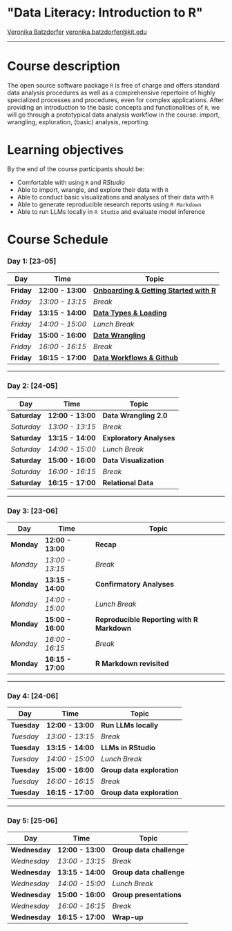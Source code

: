 # "Data Literacy: Introduction to R"

[Veronika Batzdorfer](https://sociology.itz.kit.edu/21_138.php) [veronika.batzdorfer@kit.edu](mailto:veronika.batzdorfer@kit.edu)


---

# Course description
The open source software package `R` is free of charge and offers standard data analysis procedures as well as a comprehensive repertoire of highly specialized processes and procedures, even for complex applications. After providing an introduction to the basic concepts and functionalities of `R`, we will go through a prototypical data analysis workflow in the course: import, wrangling, exploration, (basic) analysis, reporting.


# Learning objectives
By the end of the course participants should be:

- Comfortable with using `R` and *RStudio*
- Able to import, wrangle, and explore their data with `R`
- Able to conduct basic visualizations and analyses of their data with `R`
- Able to generate reproducible research reports using `R Markdown`
- Able to run LLMs locally in `R Studio` and evaluate model inference

# Course Schedule


### Day 1: [23-05]
| Day         | Time            | Topic                                |
|-------------|-----------------|--------------------------------------|
| **Friday** | **12:00 - 13:00** | **[Onboarding & Getting Started with R](https://rawcdn.githack.com/nika-akin/data-analysis-with-R/f86ab452117d113b0ab4b38b657117fbe8a45b70/slides/1_1_Getting_Started.html)** |
| *Friday* | *13:00 - 13:15*  | *Break*                             |
| **Friday** | **13:15 - 14:00** | **[Data Types & Loading](https://rawcdn.githack.com/nika-akin/data-analysis-with-R/5ec611973042ca8fb8f34b6bcbdb6380ef418b87/slides/1_2_Data_Types_Import_Export.html)**            |
|*Friday*     | *14:00 - 15:00* | *Lunch Break*                       |
| **Friday** | **15:00 - 16:00** | **[Data Wrangling](https://rawcdn.githack.com/nika-akin/data-analysis-with-R/f9908928273be3bd8c1476f2bf6b14e38e68d009/slides/2_1_Data_Wrangling_Part1.html)**      |
| *Friday* | *16:00 - 16:15*  | *Break*                             |
| **Friday** | **16:15 - 17:00**  | **[Data Workflows & Github](https://rawcdn.githack.com/nika-akin/data-analysis-with-R/bcdab2ffec6ab6f5810aaa6b309604f1ab52b11a/slides/1_3_Appendix_Setup_Workflow_Help.html)**     |

---

### Day 2: [24-05]
| Day         | Time            | Topic                                |
|-------------|-----------------|--------------------------------------|
| **Saturday** | **12:00 - 13:00** | **Data Wrangling 2.0** |
| *Saturday* | *13:00 - 13:15*  | *Break*                             |
| **Saturday** | **13:15 - 14:00** | **Exploratory Analyses**            |
|*Saturday*     | *14:00 - 15:00* | *Lunch Break*                       |
| **Saturday** | **15:00 - 16:00** | **Data Visualization**      |
| *Saturday* | *16:00 - 16:15*  | *Break*                             |
| **Saturday** | **16:15 - 17:00**  | **Relational Data**     |

---

### Day 3: [23-06]
| Day         | Time            | Topic                                |
|-------------|-----------------|--------------------------------------|
| **Monday** | **12:00 - 13:00** | **Recap** |
| *Monday* | *13:00 - 13:15*  | *Break*                             |
| **Monday** | **13:15 - 14:00** | **Confirmatory Analyses** |
|*Monday*     | *14:00 - 15:00* | *Lunch Break*                       |
| **Monday** | **15:00 - 16:00** | **Reproducible Reporting with R Markdown**      |
| *Monday* | *16:00 - 16:15*  | *Break*                             |
| **Monday** | **16:15 - 17:00**  | **R Markdown revisited**     |

---
### Day 4: [24-06]
| Day         | Time            | Topic                                |
|-------------|-----------------|--------------------------------------|
| **Tuesday** | **12:00 - 13:00** | **Run LLMs locally** |
| *Tuesday* | *13:00 - 13:15*  | *Break*                             |
| **Tuesday** | **13:15 - 14:00** | **LLMs in RStudio**            |
|*Tuesday*     | *14:00 - 15:00* | *Lunch Break*                       |
| **Tuesday** | **15:00 - 16:00** | **Group data exploration**      |
| *Tuesday* | *16:00 - 16:15*  | *Break*                             |
| **Tuesday** | **16:15 - 17:00**  | **Group data exploration**     |


---
### Day 5: [25-06]
| Day         | Time            | Topic                                |
|-------------|-----------------|--------------------------------------|
| **Wednesday** | **12:00 - 13:00** | **Group data challenge** |
| *Wednesday* | *13:00 - 13:15*  | *Break*                             |
| **Wednesday** | **13:15 - 14:00** | **Group data challenge**            |
|*Wednesday*     | *14:00 - 15:00* | *Lunch Break*                       |
| **Wednesday** | **15:00 - 16:00** | **Group presentations**      |
| *Wednesday* | *16:00 - 16:15*  | *Break*                             |
| **Wednesday** | **16:15 - 17:00**  | **Wrap-up**     |










